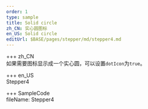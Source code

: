 ```yaml
---   
order: 1  
type: sample  
title: Solid circle   
zh_CN: 实心圆图标   
en_US: Solid circle
editUrl: $BASE/pages/stepper/md/stepper4.md
---      
```


+++ zh_CN   
如果需要图标显示成一个实心圆，可以设置<Code>dotIcon</Code>为<Code>true</Code>。

+++ en_US   
Stepper4

+++ SampleCode  
fileName: Stepper4
